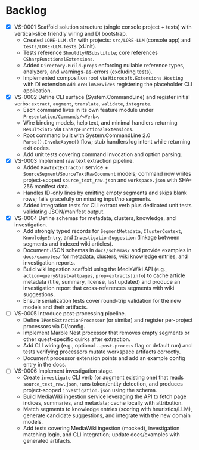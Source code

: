 # Backlog

- [x] VS-0001 Scaffold solution structure (single console project + tests) with vertical-slice friendly wiring and DI bootstrap.
  - Created `LORE-LLM.sln` with projects: `src/LORE-LLM` (console app) and `tests/LORE-LLM.Tests` (xUnit).
  - Tests reference `Shouldly`/`NSubstitute`; core references `CSharpFunctionalExtensions`.
  - Added `Directory.Build.props` enforcing nullable reference types, analyzers, and warnings-as-errors (excluding tests).
  - Implemented composition root via `Microsoft.Extensions.Hosting` with DI extension `AddLoreLlmServices` registering the placeholder CLI application.
- [x] VS-0002 Define CLI surface (System.CommandLine) and register initial verbs: `extract`, `augment`, `translate`, `validate`, `integrate`.
  - Each command lives in its own feature module under `Presentation/Commands/<Verb>`.
  - Wire binding models, help text, and minimal handlers returning `Result<int>` via `CSharpFunctionalExtensions`.
  - Root command built with System.CommandLine 2.0 `Parse().InvokeAsync()` flow; stub handlers log intent while returning exit codes.
  - Add unit tests covering command invocation and option parsing.
- [x] VS-0003 Implement raw text extraction pipeline.
  - Added `RawTextExtractor` service + `SourceSegment`/`SourceTextRawDocument` models; command now writes project-scoped `source_text_raw.json` and `workspace.json` with SHA-256 manifest data.
  - Handles ID-only lines by emitting empty segments and skips blank rows; fails gracefully on missing input/no segments.
  - Added integration tests for CLI extract verb plus dedicated unit tests validating JSON/manifest output.
- [x] VS-0004 Define schemas for metadata, clusters, knowledge, and investigation.
  - Add strongly typed records for `SegmentMetadata`, `ClusterContext`, `KnowledgeEntry`, and `InvestigationSuggestion` (linkage between segments and indexed wiki articles).
  - Document JSON schemas in `docs/schemas/` and provide examples in `docs/examples/` for metadata, clusters, wiki knowledge entries, and investigation reports.
  - Build wiki ingestion scaffold using the MediaWiki API (e.g., `action=query&list=allpages`, `prop=extracts|info`) to cache article metadata (title, summary, license, last updated) and produce an investigation report that cross-references segments with wiki suggestions.
  - Ensure serialization tests cover round-trip validation for the new models and their artifacts.
- [ ] VS-0005 Introduce post-processing pipeline.
  - Define `IPostExtractionProcessor` (or similar) and register per-project processors via DI/config.
  - Implement Marble Nest processor that removes empty segments or other quest-specific quirks after extraction.
  - Add CLI wiring (e.g., optional `--post-process` flag or default run) and tests verifying processors mutate workspace artifacts correctly.
  - Document processor extension points and add an example config entry in the docs.
- [ ] VS-0006 Implement investigation stage.
  - Create `investigate` CLI verb (or augment existing one) that reads `source_text_raw.json`, runs token/entity detection, and produces project-scoped `investigation.json` using the schema.
  - Build MediaWiki ingestion service leveraging the API to fetch page indices, summaries, and metadata; cache locally with attribution.
  - Match segments to knowledge entries (scoring with heuristics/LLM), generate candidate suggestions, and integrate with the new domain models.
  - Add tests covering MediaWiki ingestion (mocked), investigation matching logic, and CLI integration; update docs/examples with generated artifacts.
